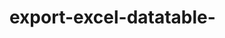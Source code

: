 # export-excel-datatable-

<link rel="stylesheet" href="https://cdn.datatables.net/1.10.19/css/jquery.dataTables.min.css">
<link rel="stylesheet" href="https://cdn.datatables.net/buttons/1.5.2/css/buttons.dataTables.min.css">
<script src=" https://code.jquery.com/jquery-3.3.1.js"></script>
<script src="https://cdn.datatables.net/1.10.19/js/jquery.dataTables.min.js"></script>
<script src="https://cdn.datatables.net/buttons/1.5.2/js/dataTables.buttons.min.js"></script>
<script src="https://cdn.datatables.net/buttons/1.5.2/js/buttons.flash.min.js"></script>
<script src="https://cdnjs.cloudflare.com/ajax/libs/jszip/3.1.3/jszip.min.js"></script>
<script src="https://cdnjs.cloudflare.com/ajax/libs/pdfmake/0.1.36/pdfmake.min.js"></script>
<script src="https://cdnjs.cloudflare.com/ajax/libs/pdfmake/0.1.36/vfs_fonts.js"></script>
<script src="https://cdn.datatables.net/buttons/1.5.2/js/buttons.html5.min.js"></script>
<script src="https://cdn.datatables.net/buttons/1.5.2/js/buttons.print.min.js"></script>

<script>
$(document).ready(function() {
   var table = $('#example1').DataTable( {
    
        dom: 'Bfrtip',
        buttons: [
            'copy', 'csv', 'excel', 'pdf', 'print'
        ]
    } );
} );
</script>
